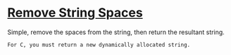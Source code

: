 # [Remove String Spaces](https://www.codewars.com/kata/57eae20f5500ad98e50002c5)
Simple, remove the spaces from the string, then return the resultant string.

~~~if:c
For C, you must return a new dynamically allocated string.
~~~

